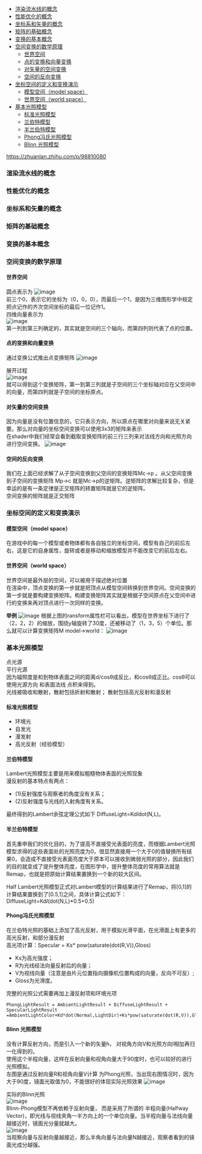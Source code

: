<!-- TOC -->

- [渲染流水线的概念](#渲染流水线的概念)
- [性能优化的概念](#性能优化的概念)
- [坐标系和矢量的概念](#坐标系和矢量的概念)
- [矩阵的基础概念](#矩阵的基础概念)
- [变换的基本概念](#变换的基本概念)
- [空间变换的数学原理](#空间变换的数学原理)
    - [世界空间](#世界空间)
    - [点的变换和向量变换](#点的变换和向量变换)
    - [对矢量的空间变换](#对矢量的空间变换)
    - [空间的反向变换](#空间的反向变换)
- [坐标空间的定义和变换演示](#坐标空间的定义和变换演示)
    - [模型空间（model space）](#模型空间model-space)
    - [世界空间（world space）](#世界空间world-space)
- [基本光照模型](#基本光照模型)
    - [标准光照模型](#标准光照模型)
    - [兰伯特模型](#兰伯特模型)
    - [半兰伯特模型](#半兰伯特模型)
    - [Phong冯氏光照模型](#phong冯氏光照模型)
    - [Blinn 光照模型](#blinn-光照模型)

<!-- /TOC -->

https://zhuanlan.zhihu.com/p/98810080
### 渲染流水线的概念
### 性能优化的概念
### 坐标系和矢量的概念
### 矩阵的基础概念
### 变换的基本概念
### 空间变换的数学原理
#### 世界空间  
圆点表示为
![image](https://pic3.zhimg.com/80/v2-d44fb8299e5d3de42add266852292242_720w.png)  
前三个0，表示它的坐标为（0，0，0），而最后一个1，是因为三维图形学中规定把点记作的齐次空间坐标的最后一位记作1。  
四维向量表示为  
![image](https://pic2.zhimg.com/80/v2-c7d0b04b38ebe04294919b0d49b509bd_720w.jpg)    
第一列到第三列确定的，其实就是空间的三个轴向，而第四列则代表了点的位置。
#### 点的变换和向量变换  
通过变换公式推出点变换矩阵
![image](https://pic4.zhimg.com/80/v2-4a200d97b0a5004e8b34569a357a7b3b_720w.png)  

展开过程  
![image](https://pic1.zhimg.com/80/v2-b046f44e1671a48eb5ad2df5a4233eb4_720w.jpg)  
就可以得到这个变换矩阵，第一到第三列就是子空间的三个坐标轴对应在父空间中的向量，而第四列就是子空间的坐标原点。

#### 对矢量的空间变换 
因为向量是没有位置信息的，它只表示方向，所以原点在哪里对向量来说无关紧要。那么对向量的坐标空间变换可以使用3x3的矩阵来表示  
在shader中我们经常会看到截取变换矩阵的前三行三列来对法线方向和光照方向进行空间变换。
![image](https://pic4.zhimg.com/80/v2-aeecf76aab144a04838a988f61b389eb_720w.jpg)

#### 空间的反向变换
我们在上面已经求解了从子空间变换到父空间的变换矩阵Mc->p 。从父空间变换到子空间的变换矩阵 Mp->c 就是Mc->p的逆矩阵。逆矩阵的求解比较复杂，但是幸运的是有一条定律是正交矩阵的转置矩阵就是它的逆矩阵。  
空间变换的矩阵就是正交矩阵

### 坐标空间的定义和变换演示
#### 模型空间（model space）
在游戏中的每一个模型或者物体都有各自独立的坐标空间，模型有自己的前后左右，这是它的自身属性，旋转或者是移动和缩放模型并不能改变它的前后左右。

#### 世界空间（world space）
世界空间是最外层的空间，可以被用于描述绝对位置  
在渲染中，顶点变换的第一步就是把顶点从模型空间转换到世界空间。空间变换的第一步就是要构建变换矩阵。构建变换矩阵其实就是根据子空间原点在父空间中进行的变换来再对顶点进行一次同样的变换。


**举例**
![image](https://pic2.zhimg.com/80/v2-6b74fa415aadfdec2a55cd5f7f831add_720w.jpg)
根据上图的ransform属性栏可以看出，模型在世界坐标下进行了（2，2，2）的缩放，围绕y轴旋转了30度，还被移动了（1，3，5）个单位。那么就可以计算变换矩阵M model->world：
![image](https://pic2.zhimg.com/80/v2-05ef62ae7b822b51a214c44e9e48b695_720w.jpg)



### 基本光照模型
点光源  
平行光源  
因为辐照度是和到物体表面之间的距离d/cosθ成反比，和cosθ成正比。cosθ可以使用光源方向 和表面法线 点积来得到。   
光线被吸收和散射，散射包括折射和散射；
散射包括高光反射和漫反射  
#### 标准光照模型
- 环境光
- 自发光
- 漫发射
- 高光反射（经验模型）  
 

####  兰伯特模型
Lambert光照模型主要是用来模拟粗糙物体表面的光照现象   
漫反射的基本特点有两点：
- (1)反射强度与观察者的角度没有关系；
- (2)反射强度与光线的入射角度有关系。
 
最终得到的Lambert余弦定理公式如下   DiffuseLight=Kd*I*dot(N,L)。

#### 半兰伯特模型
首先重申我们的优化目的，为了提高不直接受光表面的亮度，而根据Lambert光照模型求得的这些表面处的光照亮度为0，很显然直接用一个大于0的值替换所有结果0，会造成不直接受光表面亮度大于原本可以接收到微弱光照的部分，因此我们的目的就变成了提升整体亮度，在图形学中，提升整体亮度的常用算法就是Remap，也就是把原始计算结果置换到一个新的较大区间。

Half Lambert光照模型正式对Lambert模型的计算结果进行了Remap，将[0,1]的计算结果置换到了[0.5,1]之间，具体计算公式如下：  
DiffuseLight=Kd*I*(dot(N,L)*0.5+0.5)

#### Phong冯氏光照模型
在兰伯特光照的基础上添加了高光反射，用于模拟光滑平面，在光滑面上有更多的高光反射，和部分漫反射  
高光项计算：Specular = Ks* pow(saturate(dot(R,V)),Gloss)  

- Ks为高光强度；
- R为光线经法向量反射后的向量；
- V为视线向量（注意是由片元位置指向摄像机位置构成的向量，反向不可反）;
- Gloss为光滑度。

完整的光照公式需要再加上漫反射项和环境光项

```
PhongLightResult = AmbientLightResult + DiffuseLightResult + SpecularLightResult  
=AmbientLightColor+Kd*dot(Normal,LightDir)+Ks*pow(saturate(dot(R,V)),Gloss)
```


#### Blinn 光照模型
没有计算反射方向，而是引入一个新的矢量h，
对视角方向V和光照方向I相加再归一化得到的。  
使用这个半程向量，这样在反射向量和视角向量大于90度时，也可以较好的进行光照模拟。  
左图是通过反射向量R和视角向量V计算 为Phong光照，当出现右图情况时，因为大于90度，镜面光取值为0，不能很好的体现实际光照效果
![image](https://img-blog.csdnimg.cn/20190420204310459.png?x-oss-process=image/watermark,type_ZmFuZ3poZW5naGVpdGk,shadow_10,text_aHR0cHM6Ly9ibG9nLmNzZG4ubmV0L3FqaDU2MDY=,size_16,color_FFFFFF,t_70)  

实际的Blinn光照  
![image](https://img-blog.csdnimg.cn/20190420204343287.png?x-oss-process=image/watermark,type_ZmFuZ3poZW5naGVpdGk,shadow_10,text_aHR0cHM6Ly9ibG9nLmNzZG4ubmV0L3FqaDU2MDY=,size_16,color_FFFFFF,t_70)  
Blinn-Phong模型不再依赖于反射向量，
而是采用了所谓的 半程向量(Halfway Vector)，即光线与视线夹角一半方向上的一个单位向量。当半程向量与法线向量越接近时，镜面光分量就越大。  
![image](https://img-blog.csdnimg.cn/20190420204433405.png)  
当观察向量与反射向量越接近，那么半角向量与法向量N越接近，观察者看到的镜面光成分越强。


